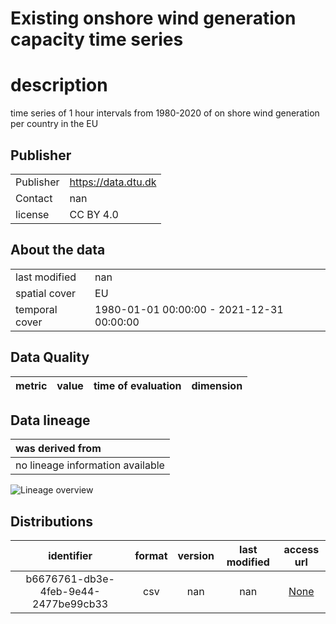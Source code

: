
Existing onshore wind generation capacity  time series 
=======================================================

# description
  
time series of 1 hour intervals from 1980-2020 of on shore wind generation per country in the EU
## Publisher

|||
| :--- | :--- |
|Publisher|https://data.dtu.dk|
|Contact|nan|
|license|CC BY 4.0|

## About the data

|||
| :--- | :--- |
|last modified|nan|
|spatial cover|EU|
|temporal cover|1980-01-01 00:00:00 - 2021-12-31 00:00:00|

## Data Quality

|metric|value|time of evaluation|dimension|
| :---: | :---: | :---: | :---: |

## Data lineage

|was derived from|
| :--- |
|no lineage information available|
  
![Lineage overview](s/figures/f183c997-9f56-450b-88cc-86ac1eebc93a_lineage.svg)
## Distributions

|identifier|format|version|last modified|access url|
| :---: | :---: | :---: | :---: | :---: |
|b6676761-db3e-4feb-9e44-2477be99cb33|csv|nan|nan|[None](None)|
